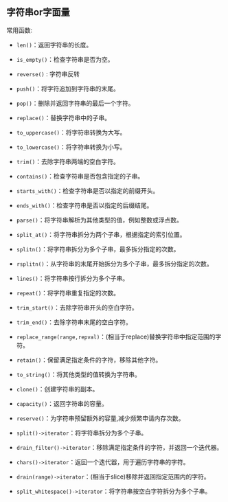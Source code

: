 ## 字符串or字面量

常用函数: 

+ `len()`：返回字符串的长度。

+ `is_empty()`：检查字符串是否为空。

+ `reverse()` : 字符串反转

+ `push()`：将字符追加到字符串的末尾。

+ `pop()`：删除并返回字符串的最后一个字符。

+ `replace()`：替换字符串中的子串。

+ `to_uppercase()`：将字符串转换为大写。

+ `to_lowercase()`：将字符串转换为小写。

+ `trim()`：去除字符串两端的空白字符。

+ `contains()`：检查字符串是否包含指定的子串。

+ `starts_with()`：检查字符串是否以指定的前缀开头。

+ `ends_with()`：检查字符串是否以指定的后缀结尾。

+ `parse()`：将字符串解析为其他类型的值，例如整数或浮点数。

+ `split_at()`：将字符串拆分为两个子串，根据指定的索引位置。

+ `splitn()`：将字符串拆分为多个子串，最多拆分指定的次数。

+ `rsplitn()`：从字符串的末尾开始拆分为多个子串，最多拆分指定的次数。

+ `lines()`：将字符串按行拆分为多个子串。

+ `repeat()`：将字符串重复指定的次数。

+ `trim_start()`：去除字符串开头的空白字符。

+ `trim_end()`：去除字符串末尾的空白字符。

+ `replace_range(range,repval)`：(相当于replace)替换字符串中指定范围的字符。

+ `retain()`：保留满足指定条件的字符，移除其他字符。

+ `to_string()`：将其他类型的值转换为字符串。

+ `clone()`：创建字符串的副本。

+ `capacity()`：返回字符串的容量。

+ `reserve()`：为字符串预留额外的容量,减少频繁申请内存次数。

+ `split()->iterator`：将字符串拆分为多个子串。

+ `drain_filter()->iterator`：移除满足指定条件的字符，并返回一个迭代器。

+ `chars()->iterator`：返回一个迭代器，用于遍历字符串的字符。

+ `drain(range)->iterator`：(相当于slice)移除并返回指定范围内的字符。

+ `split_whitespace()->iterator`：将字符串按空白字符拆分为多个子串。